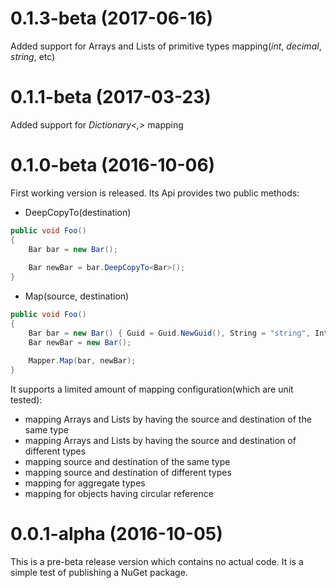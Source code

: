 # 0.1.3-beta (2017-06-16)
Added support for Arrays and Lists of primitive types mapping(*int*, *decimal*, *string*, etc)

# 0.1.1-beta (2017-03-23)
Added support for *Dictionary<,>* mapping

# 0.1.0-beta (2016-10-06)
First working version is released. Its Api provides two public methods:

* DeepCopyTo<T>(destination)

```c#
public void Foo()
{
    Bar bar = new Bar();
    
    Bar newBar = bar.DeepCopyTo<Bar>();
}
```

* Map(source, destination)

```c#
public void Foo()
{
    Bar bar = new Bar() { Guid = Guid.NewGuid(), String = "string", Int = 123 };
    Bar newBar = new Bar();
    
    Mapper.Map(bar, newBar);
}
```

It supports a limited amount of mapping configuration(which are unit tested):
* mapping Arrays and Lists by having the source and destination of the same type
* mapping Arrays and Lists by having the source and destination of different types
* mapping source and destination of the same type
* mapping source and destination of different types
* mapping for aggregate types
* mapping for objects having circular reference

# 0.0.1-alpha (2016-10-05)
This is a pre-beta release version which contains no actual code. It is a simple test of publishing a NuGet package.
